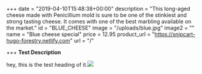 +++
date = "2019-04-10T15:48:38+00:00"
description = "This long-aged cheese made with Penicillium mold is sure to be one of the stinkiest and strong tasting cheese. It comes with one of the best marbling available on the market."
id = "BLUE_CHEESE"
image = "/uploads/blue.jpg"
image2 = ""
name = "Blue cheese special"
price = 12.95
product_url = "https://snipcart-hugo-forestry.netlify.com"
url = "/"

+++
**Test Description**

hey, this is the test heading of it.![](https://cdn.pixabay.com/photo/2016/03/23/07/44/bmw-1274292__340.jpg)